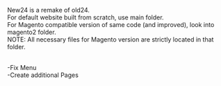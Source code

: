 New24 is a remake of old24.<br>
For default website built from scratch, use main folder.<br>
For Magento compatible version of same code (and improved), look into magento2 folder.<br>
NOTE: All necessary files for Magento version are strictly located in that folder. <br><br>

-Fix Menu<br>
-Create additional Pages<br>




